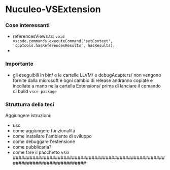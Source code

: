 # Nuculeo-VSExtension

### Cose interessanti

- referencesViews.ts: `void vscode.commands.executeCommand('setContext', 'cpptools.hasReferencesResults', hasResults);`
-


### Importante

- gli eseguibili in bin/ e le cartelle LLVM/ e debugAdapters/ non vengono fornite dalla microsoft e ogni cambio di release andranno copiate e incollate a mano nella cartella Extensions/ prima di lanciare il comando di build `vsce package`



### Strutturra della tesi

Aggiungere istruzioni:
- uso
- come aggiungere funzionalitá 
- come installare l'ambiente di sviluppo
- come debuggare l'estensione
- come pubblicarla?
- come fare il pacchetto vsix
################################################################################



